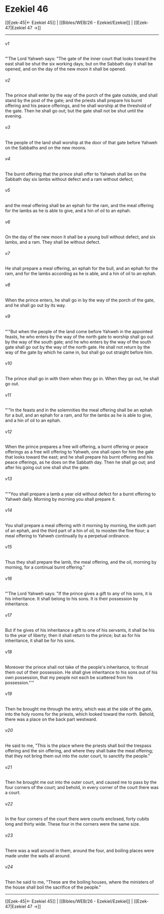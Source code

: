 # Ezekiel 46

[[Ezek-45|← Ezekiel 45]] | [[Bibles/WEB/26 - Ezekiel/Ezekiel]] | [[Ezek-47|Ezekiel 47 →]]
***



###### v1 
"'The Lord Yahweh says: "The gate of the inner court that looks toward the east shall be shut the six working days; but on the Sabbath day it shall be opened, and on the day of the new moon it shall be opened. 

###### v2 
The prince shall enter by the way of the porch of the gate outside, and shall stand by the post of the gate; and the priests shall prepare his burnt offering and his peace offerings, and he shall worship at the threshold of the gate. Then he shall go out; but the gate shall not be shut until the evening. 

###### v3 
The people of the land shall worship at the door of that gate before Yahweh on the Sabbaths and on the new moons. 

###### v4 
The burnt offering that the prince shall offer to Yahweh shall be on the Sabbath day six lambs without defect and a ram without defect; 

###### v5 
and the meal offering shall be an ephah for the ram, and the meal offering for the lambs as he is able to give, and a hin of oil to an ephah. 

###### v6 
On the day of the new moon it shall be a young bull without defect, and six lambs, and a ram. They shall be without defect. 

###### v7 
He shall prepare a meal offering, an ephah for the bull, and an ephah for the ram, and for the lambs according as he is able, and a hin of oil to an ephah. 

###### v8 
When the prince enters, he shall go in by the way of the porch of the gate, and he shall go out by its way. 

###### v9 
"'"But when the people of the land come before Yahweh in the appointed feasts, he who enters by the way of the north gate to worship shall go out by the way of the south gate; and he who enters by the way of the south gate shall go out by the way of the north gate. He shall not return by the way of the gate by which he came in, but shall go out straight before him. 

###### v10 
The prince shall go in with them when they go in. When they go out, he shall go out. 

###### v11 
"'"In the feasts and in the solemnities the meal offering shall be an ephah for a bull, and an ephah for a ram, and for the lambs as he is able to give, and a hin of oil to an ephah. 

###### v12 
When the prince prepares a free will offering, a burnt offering or peace offerings as a free will offering to Yahweh, one shall open for him the gate that looks toward the east; and he shall prepare his burnt offering and his peace offerings, as he does on the Sabbath day. Then he shall go out; and after his going out one shall shut the gate. 

###### v13 
"'"You shall prepare a lamb a year old without defect for a burnt offering to Yahweh daily. Morning by morning you shall prepare it. 

###### v14 
You shall prepare a meal offering with it morning by morning, the sixth part of an ephah, and the third part of a hin of oil, to moisten the fine flour; a meal offering to Yahweh continually by a perpetual ordinance. 

###### v15 
Thus they shall prepare the lamb, the meal offering, and the oil, morning by morning, for a continual burnt offering." 

###### v16 
"'The Lord Yahweh says: "If the prince gives a gift to any of his sons, it is his inheritance. It shall belong to his sons. It is their possession by inheritance. 

###### v17 
But if he gives of his inheritance a gift to one of his servants, it shall be his to the year of liberty; then it shall return to the prince; but as for his inheritance, it shall be for his sons. 

###### v18 
Moreover the prince shall not take of the people's inheritance, to thrust them out of their possession. He shall give inheritance to his sons out of his own possession, that my people not each be scattered from his possession."'" 

###### v19 
Then he brought me through the entry, which was at the side of the gate, into the holy rooms for the priests, which looked toward the north. Behold, there was a place on the back part westward. 

###### v20 
He said to me, "This is the place where the priests shall boil the trespass offering and the sin offering, and where they shall bake the meal offering; that they not bring them out into the outer court, to sanctify the people." 

###### v21 
Then he brought me out into the outer court, and caused me to pass by the four corners of the court; and behold, in every corner of the court there was a court. 

###### v22 
In the four corners of the court there were courts enclosed, forty cubits long and thirty wide. These four in the corners were the same size. 

###### v23 
There was a wall around in them, around the four, and boiling places were made under the walls all around. 

###### v24 
Then he said to me, "These are the boiling houses, where the ministers of the house shall boil the sacrifice of the people."

***
[[Ezek-45|← Ezekiel 45]] | [[Bibles/WEB/26 - Ezekiel/Ezekiel]] | [[Ezek-47|Ezekiel 47 →]]
